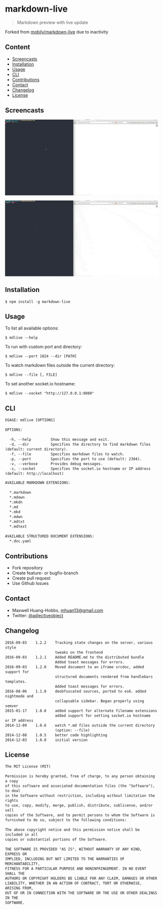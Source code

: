 # markdown-live

> Markdown preview with live update

Forked from [mobily/markdown-live](https://github.com/mobily/markdown-live) due
to inactivity

## Content
* [Screencasts](#screencasts)
* [Installation](#installation)
* [Usage](#usage)
* [CLI](#cli)
* [Contributions](#contributions)
* [Contact](#contact)
* [Changelog](#changelog)
* [License](#license)

## Screencasts

![](https://raw.githubusercontent.com/Adjective-Object/markdown-live/master/screencasts/gif1.gif)

![](https://raw.githubusercontent.com/Adjective-Object/markdown-live/master/screencasts/gif2.gif)

## Installation

```shell
$ npm install -g markdown-live
```

## Usage

To list all available options:

```shell
$ mdlive --help
```

To run with custom port and directory:

```shell
$ mdlive --port 1024 --dir [PATH]
```

To watch markdown files outside the current directory:

```shell
$ mdlive --file [, FILE]
```

To set another socket.io hostname:

```shell
$ mdlive --socket "http://127.0.0.1:8080"
```

## CLI

```shell
USAGE: mdlive [OPTIONS]

OPTIONS:

  -h, --help         Show this message and exit.
  -d, --dir          Specifies the directory to find markdown files (default: current directory).
  -f, --file         Specifies markdown files to watch.
  -p, --port         Specifies the port to use (default: 2304).
  -v, --verbose      Provides debug messages.
  -s, --socket       Specifies the socket.io hostname or IP address (default: http://localhost)
```

```shell
AVAILABLE MARKDOWN EXTENSIONS:
  
  *.markdown
  *.mdown
  *.mkdn
  *.md
  *.mkd
  *.mdwn
  *.mdtxt
  *.mdtext

AVAILABLE STRUCTURED DOCUMENT EXTENSIONS:
  *.doc.yaml
```

## Contributions

 - Fork repository
 - Create feature- or bugfix-branch
 - Create pull request
 - Use Github Issues

## Contact

 - Maxwell Huang-Hobbs, <mhuan13@gmail.com>
 - Twitter: [@adjectiveobject](https://twitter.com/adjectiveobject)

## Changelog

```
2016-09-03    1.2.2    Tracking state changes on the server, various style
                       tweaks on the frontend
2016-09-03    1.2.1    Added README.md to the distributed bundle
                       Added toast messages for errors.
2016-09-03    1.2.0    Moved document to an iframe srcdoc, added support for
                       structured documents rendered from handlebars templates.
                       Added toast messages for errors.
2016-08-06    1.1.0    deobfuscated sources, ported to es6. added nightmode and
                       collapsable sidebar. Began properly using semver
2015-01-17    1.0.8    added support for alternate filename extensions
                       added support for setting socket.io hostname  or IP address
2014-12-09    1.0.6    watch *.md files outside the current directory 
                       (option: --file)
2014-12-08    1.0.5    better code highlighting
2014-12-03    1.0.0    initial version
```

## License

	The MIT License (MIT)

	Permission is hereby granted, free of charge, to any person obtaining a copy
	of this software and associated documentation files (the "Software"), to deal
	in the Software without restriction, including without limitation the rights
	to use, copy, modify, merge, publish, distribute, sublicense, and/or sell
	copies of the Software, and to permit persons to whom the Software is
	furnished to do so, subject to the following conditions:

	The above copyright notice and this permission notice shall be included in all
	copies or substantial portions of the Software.

	THE SOFTWARE IS PROVIDED "AS IS", WITHOUT WARRANTY OF ANY KIND, EXPRESS OR
	IMPLIED, INCLUDING BUT NOT LIMITED TO THE WARRANTIES OF MERCHANTABILITY,
	FITNESS FOR A PARTICULAR PURPOSE AND NONINFRINGEMENT. IN NO EVENT SHALL THE
	AUTHORS OR COPYRIGHT HOLDERS BE LIABLE FOR ANY CLAIM, DAMAGES OR OTHER
	LIABILITY, WHETHER IN AN ACTION OF CONTRACT, TORT OR OTHERWISE, ARISING FROM,
	OUT OF OR IN CONNECTION WITH THE SOFTWARE OR THE USE OR OTHER DEALINGS IN THE
	SOFTWARE.

